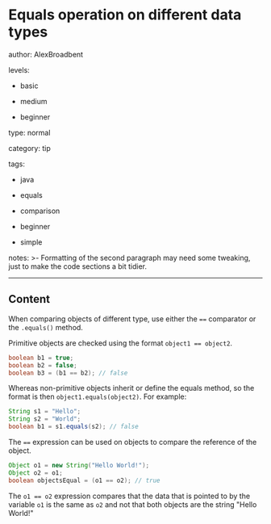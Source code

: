 # Equals operation on different data types
author: AlexBroadbent

levels:

  - basic

  - medium

  - beginner

type: normal

category: tip

tags:

  - java

  - equals

  - comparison

  - beginner

  - simple

notes: >-
  Formatting of the second paragraph may need some tweaking, just to make the
  code sections a bit tidier.

---
## Content

When comparing objects of different type, use either the ```==``` comparator or the ```.equals()``` method.

Primitive objects are checked using the format ```object1 == object2```. 

```java
boolean b1 = true;
boolean b2 = false;
boolean b3 = (b1 == b2); // false
```

Whereas non-primitive objects inherit or define the equals method, so the format is then ```object1.equals(object2)```. For example:
```java
String s1 = "Hello";
String s2 = "World";
boolean b1 = s1.equals(s2); // false
```

The ```==``` expression can be used on objects to compare the reference of the object. 
```java
Object o1 = new String("Hello World!");
Object o2 = o1;
boolean objectsEqual = (o1 == o2); // true
```
The ```o1 == o2``` expression compares that the data that is pointed to by the variable ```o1``` is the same as ```o2``` and not that both objects are the string "Hello World!"